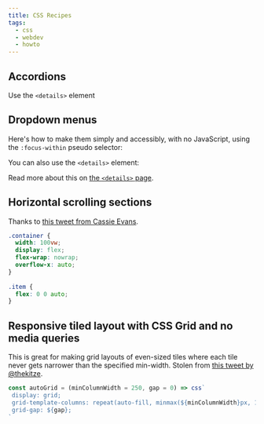 ```yaml
---
title: CSS Recipes
tags: 
  - css
  - webdev
  - howto
---
```


## Accordions

Use the `<details>` element

<Bookmark url='https://css-tricks.com/quick-reminder-that-details-summary-is-the-easiest-way-ever-to-make-an-accordion/' />


## Dropdown menus

Here's how to make them simply and accessibly, with no JavaScript, using the `:focus-within` pseudo selector:

<Bookmark url='https://css-tricks.com/solved-with-css-dropdown-menus' />

You can also use the `<details>` element:

<Bookmark url='https://css-tricks.com/using-details-for-menus-and-dialogs-is-an-interesting-idea/' />

Read more about this on [the `<details>` page](/notes/details-element).

## Horizontal scrolling sections

Thanks to [this tweet from Cassie Evans](https://twitter.com/cassiecodes/status/1094984738480316416).

```css
.container {
  width: 100vw;
  display: flex;
  flex-wrap: nowrap;
  overflow-x: auto;
}
  
.item {
  flex: 0 0 auto;
}
```

## Responsive tiled layout with CSS Grid and no media queries

This is great for making grid layouts of even-sized tiles where each tile never gets narrower than the specified min-width. Stolen from [this tweet by @thekitze](https://twitter.com/thekitze/status/1131821007629692929).

```js
const autoGrid = (minColumnWidth = 250, gap = 0) => css`
 display: grid;
 grid-template-columns: repeat(auto-fill, minmax(${minColumnWidth}px, 1fr));
 grid-gap: ${gap};
`
```